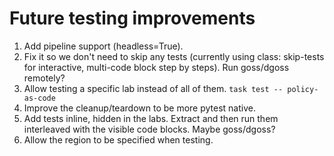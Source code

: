 # Future testing improvements

1. Add pipeline support (headless=True).
1. Fix it so we don't need to skip any tests (currently using class: skip-tests for interactive, multi-code block step by steps). Run goss/dgoss remotely?
1. Allow testing a specific lab instead of all of them. `task test -- policy-as-code`
1. Improve the cleanup/teardown to be more pytest native.
1. Add tests inline, hidden in the labs. Extract and then run them interleaved with the visible code blocks. Maybe goss/dgoss?
1. Allow the region to be specified when testing.
